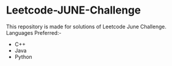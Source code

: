 # Leetcode-JUNE-Challenge
This repository is made for solutions of Leetcode June Challenge.
Languages Preferred:-
* C++
* Java
* Python
